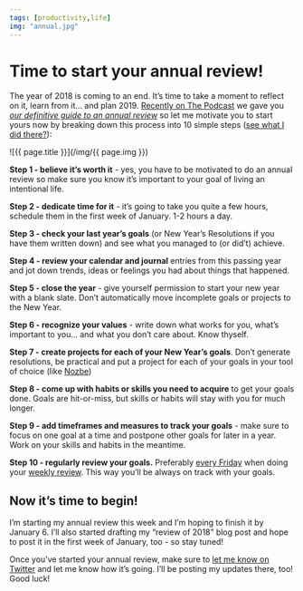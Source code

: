 ```yaml
---
tags: [productivity,life]
img: "annual.jpg"
---
```


# Time to start your annual review!

The year of 2018 is coming to an end. It’s time to take a moment to reflect on it, learn from it... and plan 2019. [Recently on The Podcast][p] we gave you [*our definitive guide to an annual review*](https://sliwinski.com/thepodcast-170) so let me motivate you to start yours now by breaking down this process into 10 simple steps ([see what I did there?](https://sliwinski.com/10stepsbook)):

<!--More-->

![{{ page.title }}](/img/{{ page.img }})

**Step 1 - believe it’s worth it** - yes, you have to be motivated to do an annual review so make sure you know it’s important to your goal of living an intentional life.

**Step 2 - dedicate time for it** - it’s going to take you quite a few hours, schedule them in the first week of January. 1-2 hours a day.

**Step 3 - check your last year’s goals** (or New Year’s Resolutions if you have them written down) and see what you managed to (or did’t) achieve.

**Step 4 - review your calendar and journal** entries from this passing year and jot down trends, ideas or feelings you had about things that happened.

**Step 5 - close the year** - give yourself permission to start your new year with a blank slate. Don’t automatically move incomplete goals or projects to the New Year.

**Step 6 - recognize your values** - write down what works for you, what’s important to you... and what you don’t care about. Know thyself.

**Step 7 - create projects for each of your New Year’s goals**. Don’t generate resolutions, be practical and put a project for each of your goals in your tool of choice (like [Nozbe][n])

**Step 8 - come up with habits or skills you need to acquire** to get your goals done. Goals are hit-or-miss, but skills or habits will stay with you for much longer.

**Step 9 - add timeframes and measures to track your goals** - make sure to focus on one goal at a time and postpone other goals for later in a year. Work on your skills and habits in the meantime.

**Step 10 - regularly review your goals.** Preferably [every Friday](https://sliwinski.com/tgif) when doing your [weekly review](https://sliwinski.com/weekly-review). This way you’ll be always on track with your goals.

## Now it’s time to begin!

I’m starting my annual review this week and I’m hoping to finish it by January 6. I’ll also started drafting my “review of 2018” blog post and hope to post it in the first week of January, too - so stay tuned!

Once you’ve started your annual review, make sure to [let me know on Twitter](https://twitter.com/MSliwinski) and let me know how it’s going. I’ll be posting my updates there, too! Good luck!

[n]: https://nozbe.com/
[p]: https://thepodcast.fm/